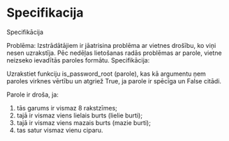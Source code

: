 # Specifikacija
Specifikācija

Problēma: 
Izstrādātājiem ir jāatrisina problēma ar vietnes drošību, ko viņi nesen uzrakstīja. Pēc nedēļas lietošanas radās problēmas ar parole, vietne neizseko ievadītās paroles formātu.
Specifikācija: 

Uzrakstiet funkciju is_password_root (parole), kas kā argumentu ņem  paroles virknes vērtību un atgriež True, ja parole ir spēcīga un False citādi.

Parole ir droša, ja:
1.	tās garums ir vismaz 8 rakstzīmes;
2.	tajā ir vismaz viens lielais burts (lielie burti);
3.	tajā ir vismaz viens mazais burts (mazie burti);
4.	tas satur vismaz vienu ciparu.
